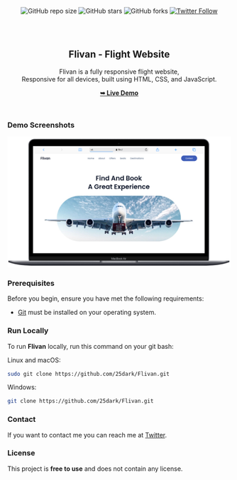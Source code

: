 <div align="center">
  
  ![GitHub repo size](https://img.shields.io/github/repo-size/25dark/Flivan)
  ![GitHub stars](https://img.shields.io/github/stars/25dark/Flivan?style=social)
  ![GitHub forks](https://img.shields.io/github/forks/25dark/Flivan?style=social)
[![Twitter Follow](https://img.shields.io/twitter/follow/djbonesgh_?style=social)](https://twitter.com/intent/follow?screen_name=djbonesgh)
  

  <br />
  <br />

  <h2 align="center">Flivan - Flight Website</h2>

  Flivan is a fully responsive flight website, <br />Responsive for all devices, built using HTML, CSS, and JavaScript.

  <a href="https://25dark.github.io/Flivan"><strong>➥ Live Demo</strong></a>

</div>

<br />

### Demo Screenshots

![Flivan Desktop Demo](./readme-images/desktop.png "Desktop Demo")

### Prerequisites

Before you begin, ensure you have met the following requirements:

* [Git](https://git-scm.com/downloads "Download Git") must be installed on your operating system.

### Run Locally

To run **Flivan** locally, run this command on your git bash:

Linux and macOS:

```bash
sudo git clone https://github.com/25dark/Flivan.git
```

Windows:

```bash
git clone https://github.com/25dark/Flivan.git
```

### Contact

If you want to contact me you can reach me at [Twitter](https://www.twitter.com/djbonesgh).

### License

This project is **free to use** and does not contain any license.
